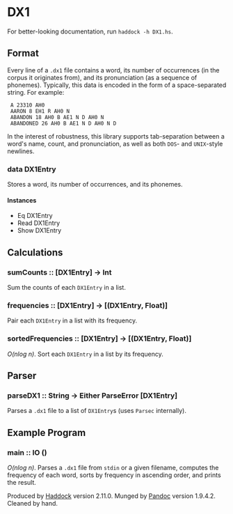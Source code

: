 DX1
===

For better-looking documentation, run `haddock -h DX1.hs`.

Format
------

Every line of a `.dx1` file contains a word, its number of occurrences
(in the corpus it originates from), and its pronunciation (as a sequence
of phonemes). Typically, this data is encoded in the form of a
space-separated string. For example:

     A 23310 AH0
     AARON 8 EH1 R AH0 N
     ABANDON 18 AH0 B AE1 N D AH0 N
     ABANDONED 26 AH0 B AE1 N D AH0 N D

In the interest of robustness, this library supports tab-separation
between a word's name, count, and pronunciation, as well as both `DOS`-
and `UNIX`-style newlines.

### data DX1Entry

Stores a word, its number of occurrences, and its phonemes.

#### Instances

* Eq DX1Entry
* Read DX1Entry
* Show DX1Entry

Calculations
------------

### sumCounts :: [DX1Entry] -\> Int

Sum the counts of each `DX1Entry` in a list.

### frequencies :: [DX1Entry] -\> [(DX1Entry, Float)]

Pair each `DX1Entry` in a list with its frequency.

### sortedFrequencies :: [DX1Entry] -\> [(DX1Entry, Float)]

*O(nlog n)*. Sort each `DX1Entry` in a list by its frequency.

Parser
------

### parseDX1 :: String -\> Either ParseError [DX1Entry]

Parses a `.dx1` file to a list of `DX1Entry`s (uses `Parsec`
internally).

Example Program
---------------

### main :: IO ()

*O(nlog n)*. Parses a `.dx1` file from `stdin` or a given filename,
computes the frequency of each word, sorts by frequency in ascending
order, and prints the result.

Produced by [Haddock](http://www.haskell.org/haddock/) version 2.11.0.
Munged by [Pandoc](http://johnmacfarlane.net/pandoc) version 1.9.4.2.
Cleaned by hand.
